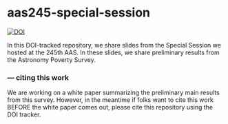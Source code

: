 # aas245-special-session

[![DOI](https://zenodo.org/badge/DOI/10.5281/14861704.svg)](https://doi.org/10.5281/zenodo.14861704)

In this DOI-tracked repository, we share slides from the Special Session we hosted at the 245th AAS.  In these slides, we share preliminary results from the Astronomy Poverty Survey.  

### &mdash; citing this work

We are working on a white paper summarizing the preliminary main results from this survey.  However, in the meantime if folks want to cite this work BEFORE the white paper comes out, please cite this repository using the DOI tracker.
